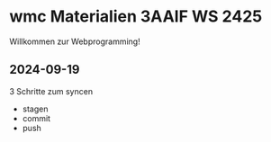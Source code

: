# wmc Materialien 3AAIF WS 2425

Willkommen zur Webprogramming!
## 2024-09-19

3 Schritte zum syncen

- stagen
- commit
- push 
